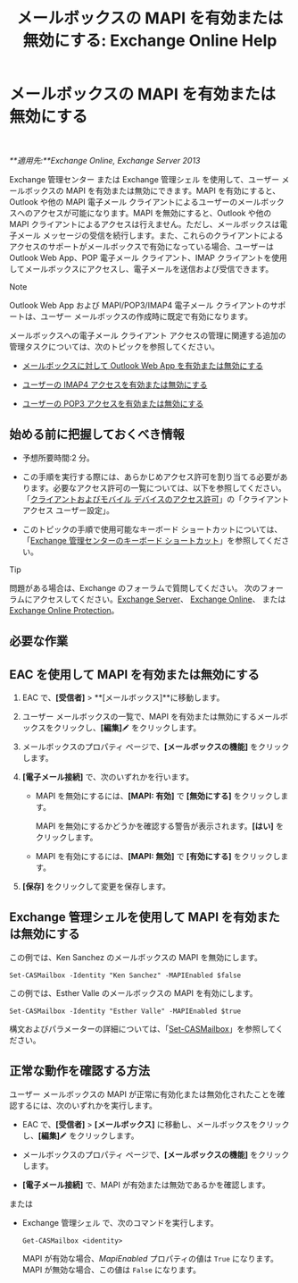 ﻿---
title: 'メールボックスの MAPI を有効または無効にする: Exchange Online Help'
TOCTitle: メールボックスの MAPI を有効または無効にする
ms:assetid: c2c6718c-a2c0-4ed2-b4ed-364c3cb1f592
ms:mtpsurl: https://technet.microsoft.com/ja-jp/library/Bb124497(v=EXCHG.150)
ms:contentKeyID: 50555867
ms.date: 05/22/2018
mtps_version: v=EXCHG.150
ms.translationtype: HT
---

# メールボックスの MAPI を有効または無効にする

 

_**適用先:**Exchange Online, Exchange Server 2013_

Exchange 管理センター または Exchange 管理シェル を使用して、ユーザー メールボックスの MAPI を有効または無効にできます。MAPI を有効にすると、Outlook や他の MAPI 電子メール クライアントによるユーザーのメールボックスへのアクセスが可能になります。MAPI を無効にすると、Outlook や他の MAPI クライアントによるアクセスは行えません。ただし、メールボックスは電子メール メッセージの受信を続行します。また、これらのクライアントによるアクセスのサポートがメールボックスで有効になっている場合、ユーザーは Outlook Web App、POP 電子メール クライアント、IMAP クライアントを使用してメールボックスにアクセスし、電子メールを送信および受信できます。


> [!NOTE]
> Outlook Web App および MAPI/POP3/IMAP4 電子メール クライアントのサポートは、ユーザー メールボックスの作成時に既定で有効になります。



メールボックスへの電子メール クライアント アクセスの管理に関連する追加の管理タスクについては、次のトピックを参照してください。

  - [メールボックスに対して Outlook Web App を有効または無効にする](enable-or-disable-outlook-web-app-for-a-mailbox-exchange-2013-help.md)

  - [ユーザーの IMAP4 アクセスを有効または無効にする](enable-or-disable-imap4-access-for-a-user-exchange-2013-help.md)

  - [ユーザーの POP3 アクセスを有効または無効にする](enable-or-disable-pop3-access-for-a-user-exchange-2013-help.md)

## 始める前に把握しておくべき情報

  - 予想所要時間:2 分。

  - この手順を実行する際には、あらかじめアクセス許可を割り当てる必要があります。必要なアクセス許可の一覧については、以下を参照してください。「[クライアントおよびモバイル デバイスのアクセス許可](clients-and-mobile-devices-permissions-exchange-2013-help.md)」の「クライアント アクセス ユーザー設定」。

  - このトピックの手順で使用可能なキーボード ショートカットについては、「[Exchange 管理センターのキーボード ショートカット](keyboard-shortcuts-in-the-exchange-admin-center-exchange-online-protection-help.md)」を参照してください。


> [!TIP]
> 問題がある場合は、Exchange のフォーラムで質問してください。 次のフォーラムにアクセスしてください。<A href="https://go.microsoft.com/fwlink/p/?linkid=60612">Exchange Server</A>、 <A href="https://go.microsoft.com/fwlink/p/?linkid=267542">Exchange Online</A>、 または <A href="https://go.microsoft.com/fwlink/p/?linkid=285351">Exchange Online Protection</A>。



## 必要な作業

## EAC を使用して MAPI を有効または無効にする

1.  EAC で、**\[受信者\]** \> **\[メールボックス\]**に移動します。

2.  ユーザー メールボックスの一覧で、MAPI を有効または無効にするメールボックスをクリックし、**\[編集\]**![編集アイコン](images/Bb124582.6f53ccb2-1f13-4c02-bea0-30690e6ea71d(EXCHG.150).gif "編集アイコン") をクリックします。

3.  メールボックスのプロパティ ページで、**\[メールボックスの機能\]** をクリックします。

4.  **\[電子メール接続\]** で、次のいずれかを行います。
    
      - MAPI を無効にするには、**\[MAPI: 有効\]** で **\[無効にする\]** をクリックします。
        
        MAPI を無効にするかどうかを確認する警告が表示されます。**\[はい\]** をクリックします。
    
      - MAPI を有効にするには、**\[MAPI: 無効\]** で **\[有効にする\]** をクリックします。

5.  **\[保存\]** をクリックして変更を保存します。

## Exchange 管理シェルを使用して MAPI を有効または無効にする

この例では、Ken Sanchez のメールボックスの MAPI を無効にします。

    Set-CASMailbox -Identity "Ken Sanchez" -MAPIEnabled $false

この例では、Esther Valle のメールボックスの MAPI を有効にします。

    Set-CASMailbox -Identity "Esther Valle" -MAPIEnabled $true

構文およびパラメーターの詳細については、「[Set-CASMailbox](https://technet.microsoft.com/ja-jp/library/bb125264\(v=exchg.150\))」を参照してください。

## 正常な動作を確認する方法

ユーザー メールボックスの MAPI が正常に有効化または無効化されたことを確認するには、次のいずれかを実行します。

  - EAC で、**\[受信者\]** \> **\[メールボックス\]** に移動し、メールボックスをクリックし、**\[編集\]**![編集アイコン](images/Bb124582.6f53ccb2-1f13-4c02-bea0-30690e6ea71d(EXCHG.150).gif "編集アイコン") をクリックします。

  - メールボックスのプロパティ ページで、**\[メールボックスの機能\]** をクリックします。

  - **\[電子メール接続\]** で、MAPI が有効または無効であるかを確認します。

または

  - Exchange 管理シェル で、次のコマンドを実行します。
    
        Get-CASMailbox <identity>
    
    MAPI が有効な場合、*MapiEnabled* プロパティの値は `True` になります。MAPI が無効な場合、この値は `False` になります。

